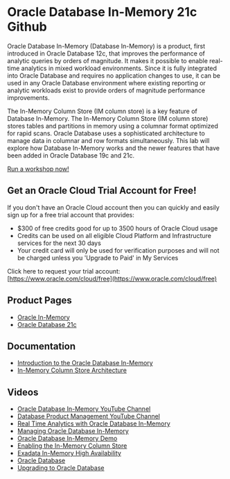 # Oracle Database In-Memory 21c Github


Oracle Database In-Memory (Database In-Memory) is a product, first introduced in Oracle Database 12c, that improves the performance of analytic queries by orders of magnitude. It makes it possible to enable real-time analytics in mixed workload environments. Since it is fully integrated into Oracle Database and requires no application changes to use, it can be used in any Oracle Database environment where existing reporting or analytic workloads exist to provide orders of magnitude performance improvements.

The In-Memory Column Store (IM column store) is a key feature of Database In-Memory. The In-Memory Column Store (IM column store) stores tables and partitions in memory using a columnar format optimized for rapid scans. Oracle Database uses a sophisticated architecture to manage data in columnar and row formats simultaneously. This lab will explore how Database In-Memory works and the newer features that have been added in Oracle Database 19c and 21c.

[Run a workshop now!](http://livelabs.oracle.com)

## Get an Oracle Cloud Trial Account for Free!
If you don't have an Oracle Cloud account then you can quickly and easily sign up for a free trial account that provides:
- $300 of free credits good for up to 3500 hours of Oracle Cloud usage
- Credits can be used on all eligible Cloud Platform and Infrastructure services for the next 30 days
- Your credit card will only be used for verification purposes and will not be charged unless you 'Upgrade to Paid' in My Services

Click here to request your trial account: [https://www.oracle.com/cloud/free](https://www.oracle.com/cloud/free)


## Product Pages
- [Oracle In-Memory](https://www.oracle.com/database/technologies/in-memory.html)
- [Oracle Database 21c](https://www.oracle.com/database/)

## Documentation
- [Introduction to the Oracle Database In-Memory](https://docs.oracle.com/en/database/oracle/oracle-database/21/inmem/intro-to-in-memory-column-store.html#GUID-BFA53515-7643-41E5-A296-654AB4A9F9E7)
- [In-Memory Column Store Architecture](https://docs.oracle.com/en/database/oracle/oracle-database/21/inmem/in-memory-column-store-architecture.html#GUID-EEA265EE-8FBA-4457-8C3F-315B9EEA2224)

## Videos
- [Oracle Database In-Memory YouTube Channel](https://www.youtube.com/channel/UCSYHgTG68nrHa5aTGfFH4pA)
- [Database Product Management YouTube Channel](https://www.youtube.com/channel/UCr6mzwq_gcdsefQWBI72wIQ)
- [Real Time Analytics with Oracle Database In-Memory](https://www.youtube.com/watch?v=eToO3PRIs8k)
- [Managing Oracle Database In-Memory](https://www.youtube.com/watch?v=IZ7UMoQxtLo)
- [Oracle Database In-Memory Demo](https://www.youtube.com/watch?v=mF-h26iKTYY)
- [Enabling the In-Memory Column Store](https://www.youtube.com/watch?v=dZ9cnIL6KKw)
- [Exadata In-Memory High Availability](https://www.youtube.com/watch?v=j3n5ZjUvcD0)
- [Oracle Database](https://www.youtube.com/watch?v=EVPNyL2vAVI)
- [Upgrading to Oracle Database](https://www.youtube.com/watch?v=lOzL5irmuJo)
